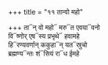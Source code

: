 +++
title = "११ तान्वो महो"

+++
ता᳓न् वो महो᳓ मरु᳓त एवया᳓वनो  
वि᳓ष्णोर् एष᳓स्य प्रभृथे᳓ हवामहे  
हि᳓रण्यवर्णान् ककुहा᳓न् यत᳓स्रुचो  
ब्रह्मण्य᳓न्तः शं᳓सियं रा᳓ध ईमहे